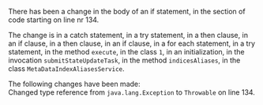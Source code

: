 There has been a change in the body of an if statement, in the section of code starting on line nr 134.
  
The change is in a catch statement, in a try statement, in a then clause, in an if clause, in a then clause, in an if clause, in a for each statement, in a try statement, in the method ```execute```, in the class ```1```, in an initialization, in the invocation ```submitStateUpdateTask```, in the method ```indicesAliases```, in the class ```MetaDataIndexAliasesService```.
  
The following changes have been made:  
Changed type reference from ```java.lang.Exception``` to ```Throwable``` on line 134.  

